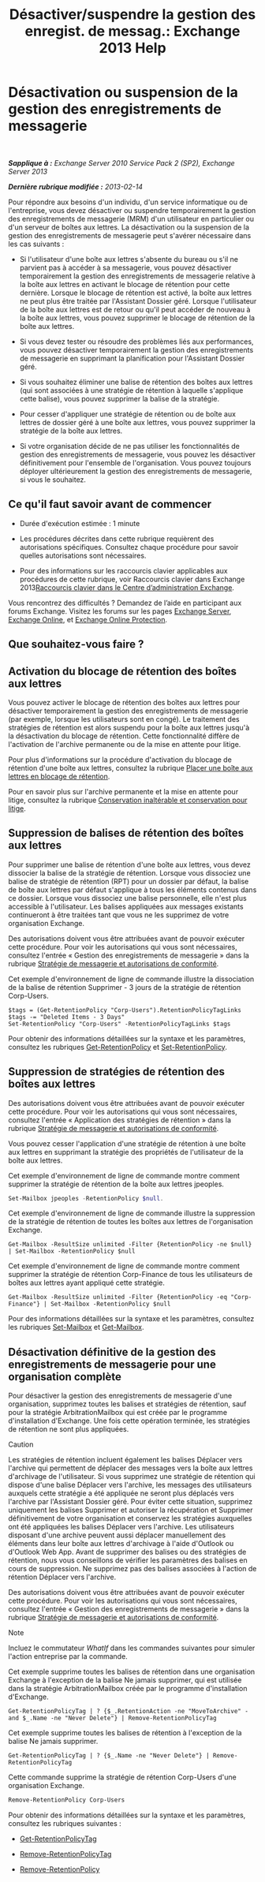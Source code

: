 ﻿---
title: 'Désactiver/suspendre la gestion des enregist. de messag.: Exchange 2013 Help'
TOCTitle: Désactivation ou suspension de la gestion des enregistrements de messagerie
ms:assetid: 631191aa-3bba-4ebf-a727-c48ed2ebe176
ms:mtpsurl: https://technet.microsoft.com/fr-fr/library/Aa998580(v=EXCHG.150)
ms:contentKeyID: 52062965
ms.date: 04/24/2018
mtps_version: v=EXCHG.150
ms.translationtype: HT
---

# Désactivation ou suspension de la gestion des enregistrements de messagerie

 

_**Sapplique à :** Exchange Server 2010 Service Pack 2 (SP2), Exchange Server 2013_

_**Dernière rubrique modifiée :** 2013-02-14_

Pour répondre aux besoins d'un individu, d'un service informatique ou de l'entreprise, vous devez désactiver ou suspendre temporairement la gestion des enregistrements de messagerie (MRM) d'un utilisateur en particulier ou d'un serveur de boîtes aux lettres. La désactivation ou la suspension de la gestion des enregistrements de messagerie peut s'avérer nécessaire dans les cas suivants :

  - Si l'utilisateur d'une boîte aux lettres s'absente du bureau ou s'il ne parvient pas à accéder à sa messagerie, vous pouvez désactiver temporairement la gestion des enregistrements de messagerie relative à la boîte aux lettres en activant le blocage de rétention pour cette dernière. Lorsque le blocage de rétention est activé, la boîte aux lettres ne peut plus être traitée par l'Assistant Dossier géré. Lorsque l'utilisateur de la boîte aux lettres est de retour ou qu'il peut accéder de nouveau à la boîte aux lettres, vous pouvez supprimer le blocage de rétention de la boîte aux lettres.

  - Si vous devez tester ou résoudre des problèmes liés aux performances, vous pouvez désactiver temporairement la gestion des enregistrements de messagerie en supprimant la planification pour l'Assistant Dossier géré.

  - Si vous souhaitez éliminer une balise de rétention des boîtes aux lettres (qui sont associées à une stratégie de rétention à laquelle s'applique cette balise), vous pouvez supprimer la balise de la stratégie.

  - Pour cesser d'appliquer une stratégie de rétention ou de boîte aux lettres de dossier géré à une boîte aux lettres, vous pouvez supprimer la stratégie de la boîte aux lettres.

  - Si votre organisation décide de ne pas utiliser les fonctionnalités de gestion des enregistrements de messagerie, vous pouvez les désactiver définitivement pour l'ensemble de l'organisation. Vous pouvez toujours déployer ultérieurement la gestion des enregistrements de messagerie, si vous le souhaitez.

## Ce qu'il faut savoir avant de commencer

  - Durée d'exécution estimée : 1 minute

  - Les procédures décrites dans cette rubrique requièrent des autorisations spécifiques. Consultez chaque procédure pour savoir quelles autorisations sont nécessaires.

  - Pour des informations sur les raccourcis clavier applicables aux procédures de cette rubrique, voir Raccourcis clavier dans Exchange 2013[Raccourcis clavier dans le Centre d’administration Exchange](keyboard-shortcuts-in-the-exchange-admin-center-exchange-online-protection-help.md).

Vous rencontrez des difficultés ? Demandez de l’aide en participant aux forums Exchange. Visitez les forums sur les pages [Exchange Server](https://go.microsoft.com/fwlink/p/?linkid=60612), [Exchange Online](https://go.microsoft.com/fwlink/p/?linkid=267542), et [Exchange Online Protection](https://go.microsoft.com/fwlink/p/?linkid=285351).

## Que souhaitez-vous faire ?

## Activation du blocage de rétention des boîtes aux lettres

Vous pouvez activer le blocage de rétention des boîtes aux lettres pour désactiver temporairement la gestion des enregistrements de messagerie (par exemple, lorsque les utilisateurs sont en congé). Le traitement des stratégies de rétention est alors suspendu pour la boîte aux lettres jusqu'à la désactivation du blocage de rétention. Cette fonctionnalité diffère de l'activation de l'archive permanente ou de la mise en attente pour litige.

Pour plus d'informations sur la procédure d'activation du blocage de rétention d'une boîte aux lettres, consultez la rubrique [Placer une boîte aux lettres en blocage de rétention](https://docs.microsoft.com/fr-fr/exchange/security-and-compliance/messaging-records-management/mailbox-retention-hold).

Pour en savoir plus sur l'archive permanente et la mise en attente pour litige, consultez la rubrique [Conservation inaltérable et conservation pour litige](https://docs.microsoft.com/fr-fr/exchange/security-and-compliance/in-place-and-litigation-holds).

## Suppression de balises de rétention des boîtes aux lettres

Pour supprimer une balise de rétention d'une boîte aux lettres, vous devez dissocier la balise de la stratégie de rétention. Lorsque vous dissociez une balise de stratégie de rétention (RPT) pour un dossier par défaut, la balise de boîte aux lettres par défaut s'applique à tous les éléments contenus dans ce dossier. Lorsque vous dissociez une balise personnelle, elle n'est plus accessible à l'utilisateur. Les balises appliquées aux messages existants continueront à être traitées tant que vous ne les supprimez de votre organisation Exchange.

Des autorisations doivent vous être attribuées avant de pouvoir exécuter cette procédure. Pour voir les autorisations qui vous sont nécessaires, consultez l'entrée « Gestion des enregistrements de messagerie » dans la rubrique [Stratégie de messagerie et autorisations de conformité](messaging-policy-and-compliance-permissions-exchange-2013-help.md).

Cet exemple d'environnement de ligne de commande illustre la dissociation de la balise de rétention Supprimer - 3 jours de la stratégie de rétention Corp-Users.

    $tags = (Get-RetentionPolicy "Corp-Users").RetentionPolicyTagLinks
    $tags -= "Deleted Items - 3 Days"
    Set-RetentionPolicy "Corp-Users" -RetentionPolicyTagLinks $tags

Pour obtenir des informations détaillées sur la syntaxe et les paramètres, consultez les rubriques [Get-RetentionPolicy](https://technet.microsoft.com/fr-fr/library/dd298086\(v=exchg.150\)) et [Set-RetentionPolicy](https://technet.microsoft.com/fr-fr/library/dd335196\(v=exchg.150\)).

## Suppression de stratégies de rétention des boîtes aux lettres

Des autorisations doivent vous être attribuées avant de pouvoir exécuter cette procédure. Pour voir les autorisations qui vous sont nécessaires, consultez l'entrée « Application des stratégies de rétention » dans la rubrique [Stratégie de messagerie et autorisations de conformité](messaging-policy-and-compliance-permissions-exchange-2013-help.md).

Vous pouvez cesser l'application d'une stratégie de rétention à une boîte aux lettres en supprimant la stratégie des propriétés de l'utilisateur de la boîte aux lettres.

Cet exemple d'environnement de ligne de commande montre comment supprimer la stratégie de rétention de la boîte aux lettres jpeoples.

```powershell
Set-Mailbox jpeoples -RetentionPolicy $null.
```

Cet exemple d'environnement de ligne de commande illustre la suppression de la stratégie de rétention de toutes les boîtes aux lettres de l'organisation Exchange.

    Get-Mailbox -ResultSize unlimited -Filter {RetentionPolicy -ne $null} | Set-Mailbox -RetentionPolicy $null

Cet exemple d'environnement de ligne de commande montre comment supprimer la stratégie de rétention Corp-Finance de tous les utilisateurs de boîtes aux lettres ayant appliqué cette stratégie.

    Get-Mailbox -ResultSize unlimited -Filter {RetentionPolicy -eq "Corp-Finance"} | Set-Mailbox -RetentionPolicy $null

Pour des informations détaillées sur la syntaxe et les paramètres, consultez les rubriques [Set-Mailbox](https://technet.microsoft.com/fr-fr/library/bb123981\(v=exchg.150\)) et [Get-Mailbox](https://technet.microsoft.com/fr-fr/library/bb123685\(v=exchg.150\)).

## Désactivation définitive de la gestion des enregistrements de messagerie pour une organisation complète

Pour désactiver la gestion des enregistrements de messagerie d'une organisation, supprimez toutes les balises et stratégies de rétention, sauf pour la stratégie ArbitrationMailbox qui est créée par le programme d'installation d'Exchange. Une fois cette opération terminée, les stratégies de rétention ne sont plus appliquées.

> [!CAUTION]
> Les stratégies de rétention incluent également les balises Déplacer vers l'archive qui permettent de déplacer des messages vers la boîte aux lettres d'archivage de l'utilisateur. Si vous supprimez une stratégie de rétention qui dispose d'une balise Déplacer vers l'archive, les messages des utilisateurs auxquels cette stratégie a été appliquée ne seront plus déplacés vers l'archive par l'Assistant Dossier géré.
> Pour éviter cette situation, supprimez uniquement les balises Supprimer et autoriser la récupération et Supprimer définitivement de votre organisation et conservez les stratégies auxquelles ont été appliquées les balises Déplacer vers l'archive. Les utilisateurs disposant d'une archive peuvent aussi déplacer manuellement des éléments dans leur boîte aux lettres d'archivage à l'aide d'Outlook ou d'Outlook Web App.
> Avant de supprimer des balises ou des stratégies de rétention, nous vous conseillons de vérifier les paramètres des balises en cours de suppression. Ne supprimez pas des balises associées à l'action de rétention Déplacer vers l'archive.


Des autorisations doivent vous être attribuées avant de pouvoir exécuter cette procédure. Pour voir les autorisations qui vous sont nécessaires, consultez l'entrée « Gestion des enregistrements de messagerie » dans la rubrique [Stratégie de messagerie et autorisations de conformité](messaging-policy-and-compliance-permissions-exchange-2013-help.md).

> [!NOTE]
> Incluez le commutateur <em>WhatIf</em> dans les commandes suivantes pour simuler l'action entreprise par la commande.


Cet exemple supprime toutes les balises de rétention dans une organisation Exchange à l'exception de la balise Ne jamais supprimer, qui est utilisée dans la stratégie ArbitrationMailbox créée par le programme d'installation d'Exchange.

    Get-RetentionPolicyTag | ? {$_.RetentionAction -ne "MoveToArchive" -and $_.Name -ne "Never Delete"} | Remove-RetentionPolicyTag

Cet exemple supprime toutes les balises de rétention à l'exception de la balise Ne jamais supprimer.

    Get-RetentionPolicyTag | ? {$_.Name -ne "Never Delete"} | Remove-RetentionPolicyTag

Cette commande supprime la stratégie de rétention Corp-Users d'une organisation Exchange.

```powershell
Remove-RetentionPolicy Corp-Users
```

Pour obtenir des informations détaillées sur la syntaxe et les paramètres, consultez les rubriques suivantes :

  - [Get-RetentionPolicyTag](https://technet.microsoft.com/fr-fr/library/dd298009\(v=exchg.150\))

  - [Remove-RetentionPolicyTag](https://technet.microsoft.com/fr-fr/library/dd335092\(v=exchg.150\))

  - [Remove-RetentionPolicy](https://technet.microsoft.com/fr-fr/library/dd297962\(v=exchg.150\))

